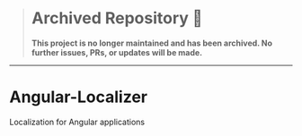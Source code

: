 > # Archived Repository 🚨
> **This project is no longer maintained and has been archived. No further issues, PRs, or updates will be made.**
---

# Angular-Localizer

Localization for Angular applications

